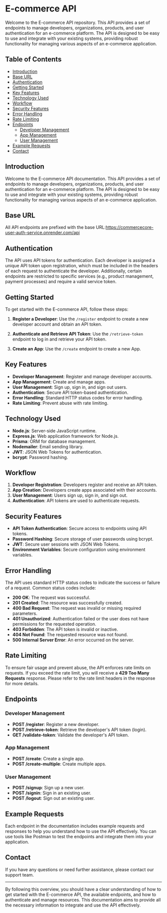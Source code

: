 # E-commerce API

Welcome to the E-commerce API repository. This API provides a set of endpoints to manage developers, organizations, products, and user authentication for an e-commerce platform. The API is designed to be easy to use and integrate with your existing systems, providing robust functionality for managing various aspects of an e-commerce application.

## Table of Contents

- [Introduction](#introduction)
- [Base URL](#base-url)
- [Authentication](#authentication)
- [Getting Started](#getting-started)
- [Key Features](#key-features)
- [Technology Used](#technology-used)
- [Workflow](#workflow)
- [Security Features](#security-features)
- [Error Handling](#error-handling)
- [Rate Limiting](#rate-limiting)
- [Endpoints](#endpoints)
  - [Developer Management](#developer-management)
  - [App Management](#app-management)
  - [User Management](#user-management)
- [Example Requests](#example-requests)
- [Contact](#contact)

## Introduction

Welcome to the E-commerce API documentation. This API provides a set of endpoints to manage developers, organizations, products, and user authentication for an e-commerce platform. The API is designed to be easy to use and integrate with your existing systems, providing robust functionality for managing various aspects of an e-commerce application.

## Base URL

All API endpoints are prefixed with the base URL:https://commercecore-user-auth-service.onrender.com/api


## Authentication

The API uses API tokens for authentication. Each developer is assigned a unique API token upon registration, which must be included in the headers of each request to authenticate the developer. Additionally, certain endpoints are restricted to specific services (e.g., product management, payment processes) and require a valid service token.

## Getting Started

To get started with the E-commerce API, follow these steps:

1. **Register a Developer**:
   Use the `/register` endpoint to create a new developer account and obtain an API token.

2. **Authenticate and Retrieve API Token**:
   Use the `/retrieve-token` endpoint to log in and retrieve your API token.

3. **Create an App**:
   Use the `/create` endpoint to create a new App.

## Key Features

- **Developer Management**: Register and manage developer accounts.
- **App Management**: Create and manage apps.
- **User Management**: Sign up, sign in, and sign out users.
- **Authentication**: Secure API token-based authentication.
- **Error Handling**: Standard HTTP status codes for error handling.
- **Rate Limiting**: Prevent abuse with rate limiting.

## Technology Used

- **Node.js**: Server-side JavaScript runtime.
- **Express.js**: Web application framework for Node.js.
- **Prisma**: ORM for database management.
- **Nodemailer**: Email sending library.
- **JWT**: JSON Web Tokens for authentication.
- **bcrypt**: Password hashing.

## Workflow

1. **Developer Registration**: Developers register and receive an API token.
2. **App Creation**: Developers create apps associated with their accounts.
3. **User Management**: Users sign up, sign in, and sign out.
4. **Authentication**: API tokens are used to authenticate requests.

## Security Features

- **API Token Authentication**: Secure access to endpoints using API tokens.
- **Password Hashing**: Secure storage of user passwords using bcrypt.
- **JWT**: Secure user sessions with JSON Web Tokens.
- **Environment Variables**: Secure configuration using environment variables.

## Error Handling

The API uses standard HTTP status codes to indicate the success or failure of a request. Common status codes include:
- **200 OK**: The request was successful.
- **201 Created**: The resource was successfully created.
- **400 Bad Request**: The request was invalid or missing required parameters.
- **401 Unauthorized**: Authentication failed or the user does not have permissions for the requested operation.
- **403 Forbidden**: The API token is invalid or inactive.
- **404 Not Found**: The requested resource was not found.
- **500 Internal Server Error**: An error occurred on the server.

## Rate Limiting

To ensure fair usage and prevent abuse, the API enforces rate limits on requests. If you exceed the rate limit, you will receive a **429 Too Many Requests** response. Please refer to the rate limit headers in the response for more details.

## Endpoints

### Developer Management

- **POST /register**: Register a new developer.
- **POST /retrieve-token**: Retrieve the developer's API token (login).
- **GET /validate-token**: Validate the developer's API token.

### App Management

- **POST /create**: Create a single app.
- **POST /create-multiple**: Create multiple apps.

### User Management

- **POST /signup**: Sign up a new user.
- **POST /signin**: Sign in an existing user.
- **POST /logout**: Sign out an existing user.

## Example Requests

Each endpoint in the documentation includes example requests and responses to help you understand how to use the API effectively. You can use tools like Postman to test the endpoints and integrate them into your application.

## Contact

If you have any questions or need further assistance, please contact our support team.

---

By following this overview, you should have a clear understanding of how to get started with the E-commerce API, the available endpoints, and how to authenticate and manage resources. This documentation aims to provide all the necessary information to integrate and use the API effectively.
